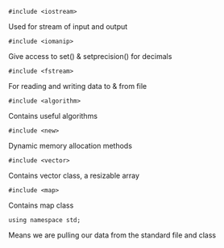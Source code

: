 ```
#include <iostream>
```
Used for stream of input and output

```
#include <iomanip>
```
Give access to set() & setprecision() for decimals

```
#include <fstream>
```
For reading and writing data to & from file

```
#include <algorithm>
```
Contains useful algorithms

```
#include <new>
```
Dynamic memory allocation methods

```
#include <vector>
```
Contains vector class, a resizable array

```
#include <map>
```
Contains map class

```
using namespace std;
```
Means we are pulling our data from the standard file and class